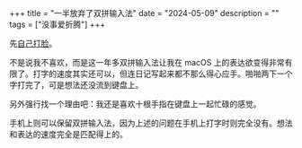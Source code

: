 +++
title = "一半放弃了双拼输入法"
date = "2024-05-09"
description = ""
tags = ["没事爱折腾"]
+++

先[自己打脸](/zh/%E5%9C%A82023%E5%B9%B4%E5%AD%A6%E4%B9%A0%E6%89%93%E5%AD%97%E5%8F%8C%E6%8B%BC%E8%BE%93%E5%85%A5%E6%B3%95%E5%92%8Ciris%E5%88%86%E4%BD%93%E9%94%AE%E7%9B%98/)。

不是说我不喜欢，而是这一年多双拼输入法让我在 macOS 上的表达欲变得非常有限了。打字的速度其实还可以，但连日记写起来都不那么得心应手。啪啪两下一个字打完了，可是想法还没流到键盘上。

另外强行找一个理由吧：我还是喜欢十根手指在键盘上一起忙碌的感觉。

手机上则可以保留双拼输入法，因为上述的问题在手机上打字时则完全没有。想法和表达的速度完全是匹配得上的。
